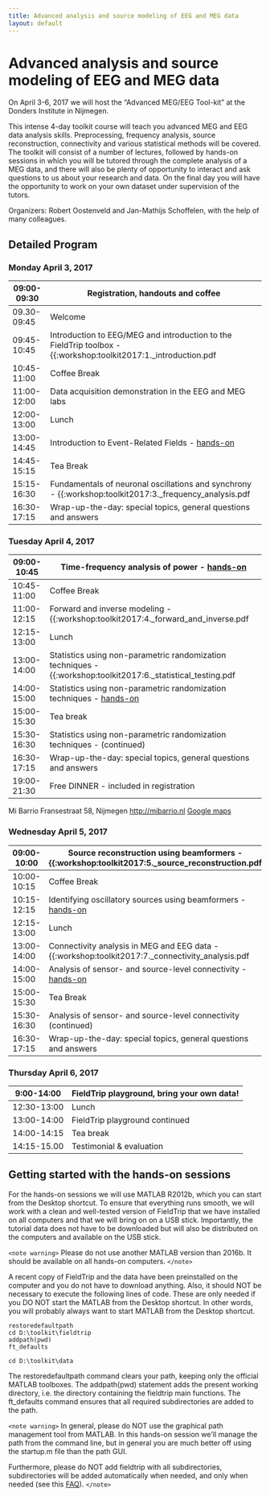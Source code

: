 ```yaml
---
title: Advanced analysis and source modeling of EEG and MEG data
layout: default
---
```


# Advanced analysis and source modeling of EEG and MEG data

On April 3-6, 2017 we will host the “Advanced MEG/EEG Tool-kit” at the Donders Institute in Nijmegen.

This intense 4-day toolkit course will teach you advanced MEG and EEG data analysis skills. Preprocessing, frequency analysis, source reconstruction, connectivity and various statistical methods will be covered. The toolkit will consist of a number of lectures, followed by hands-on sessions in which you will be tutored through the complete analysis of a MEG data, and there will also be plenty of opportunity to interact and ask questions to us about your research and data. On the final day you will have the opportunity to work on your own dataset under supervision of the tutors.

Organizers: Robert Oostenveld and Jan-Mathijs Schoffelen, with the help of many colleagues.

## Detailed Program

### Monday April 3, 2017

 | 09:00-09:30 | Registration, handouts and coffee                                                                                 |          
 | ----------- | ---------------------------------                                                                                 |          
 | 09.30-09:45 | Welcome                                                                                                           |          
 | 09:45-10:45 | Introduction to EEG/MEG and introduction to the FieldTrip toolbox - {{:workshop:toolkit2017:1._introduction.pdf   | lecture}} |
 | 10:45-11:00 | Coffee Break                                                                                                      |          
 | 11:00-12:00 | Data acquisition demonstration in the EEG and MEG labs                                                            |          
 | 12:00-13:00 | Lunch                                                                                                             |          
 | 13:00-14:45 | Introduction to Event-Related Fields - [hands-on](/tutorial/eventrelatedaveraging) |          
 | 14:45-15:15 | Tea Break                                                                                                         |          
 | 15:15-16:30 | Fundamentals of neuronal oscillations and synchrony - {{:workshop:toolkit2017:3._frequency_analysis.pdf           | lecture}} |
 | 16:30-17:15 | Wrap-up-the-day: special topics, general questions and answers                                                    |          

### Tuesday April 4, 2017

 | 09:00-10:45 | Time-frequency analysis of power - [hands-on](/tutorial/timefrequencyanalysis)                                 |          
 | ----------- | -------------------------------------------------------------------------------------------------------------                                 |          
 | 10:45-11:00 | Coffee Break                                                                                                                                  |          
 | 11:00-12:15 | Forward and inverse modeling - {{:workshop:toolkit2017:4._forward_and_inverse.pdf                                                             | lecture}} |
 | 12:15-13:00 | Lunch                                                                                                                                         |          
 | 13:00-14:00 | Statistics using non-parametric randomization techniques  - {{:workshop:toolkit2017:6._statistical_testing.pdf                                | lecture}} |
 | 14:00-15:00 | Statistics using non-parametric randomization techniques -  [hands-on](/tutorial/cluster_permutation_timelock) |          
 | 15:00-15:30 | Tea break                                                                                                                                     |          
 | 15:30-16:30 | Statistics using non-parametric randomization techniques -  (continued)                                                                       |          
 | 16:30-17:15 | Wrap-up-the-day: special topics, general questions and answers                                                                                |          
 | 19:00-21:30 | Free DINNER - included in registration                                                                                                        |          

Mi Barrio
Fransestraat 58, Nijmegen
http://mibarrio.nl
[Google maps](https://www.google.nl/maps/dir/Mi+Barrio,+Fransestraat,+Nijmegen/Kapittelweg+29,+6525+EN+Nijmegen/@51.8321229,5.8524935,15z/data=!3m1!4b1!4m14!4m13!1m5!1m1!1s0x41701c8778dae51f/0xdc30bc96f7ed1418!2m2!1d5.860964!2d51.8383775!1m5!1m1!1s0x47c708f0ee77debd/0x2097068b19fc0afd!2m2!1d5.8633555!2d51.826093!3e2)

### Wednesday April 5, 2017

 | 09:00-10:00 | Source reconstruction using beamformers - {{:workshop:toolkit2017:5._source_reconstruction.pdf                        | lecture}} |
 | ----------- | ----------------------------------------------------------------------------------------------                        | --------- |
 | 10:00-10:15 | Coffee Break                                                                                                          |          
 | 10:15-12:15 | Identifying oscillatory sources using beamformers - [hands-on](/tutorial/beamformer)   |          
 | 12:15-13:00 | Lunch                                                                                                                 |          
 | 13:00-14:00 | Connectivity analysis in MEG and EEG data - {{:workshop:toolkit2017:7._connectivity_analysis.pdf                      | lecture}} |
 | 14:00-15:00 | Analysis of sensor- and source-level connectivity - [hands-on](/tutorial/connectivity) |          
 | 15:00-15:30 | Tea Break                                                                                                             |          
 | 15:30-16:30 | Analysis of sensor- and source-level connectivity (continued)                                                         |          
 | 16:30-17:15 | Wrap-up-the-day: special topics, general questions and answers                                                        |          

### Thursday April 6, 2017

 | 9:00-14:00  | FieldTrip playground, bring your own data! |
 | ----------  | ------------------------------------------ |
 | 12:30-13:00 | Lunch                                      |
 | 13:00-14:00 | FieldTrip playground continued             |
 | 14:00-14:15 | Tea break                                  |
 | 14:15-15.00 | Testimonial & evaluation                   |

## Getting started with the hands-on sessions

For the hands-on sessions we will use MATLAB R2012b, which you can start from the Desktop shortcut. To ensure that everything runs smooth, we will work with a clean and well-tested version of FieldTrip that we have installed on all computers and that we will bring on on a USB stick. Importantly, the tutorial data does not have to be downloaded but will also be distributed on the computers and available on the USB stick.

`<note warning>`
Please do not use another MATLAB version than 2016b. It should be available on all hands-on computers.
`</note>`

A recent copy of FieldTrip and the data have been preinstalled on the computer and you do not have to download anything. Also, it should NOT be necessary to execute the following lines of code. These are only needed if you DO NOT start the MATLAB from the Desktop shortcut. In other words, you will probably always want to start MATLAB from the Desktop shortcut.

    restoredefaultpath
    cd D:\toolkit\fieldtrip
    addpath(pwd)
    ft_defaults

    cd D:\toolkit\data

The restoredefaultpath command clears your path, keeping only the
official MATLAB toolboxes. The addpath(pwd) statement adds the
present working directory, i.e. the directory containing the fieldtrip
main functions. The ft_defaults command ensures that all required
subdirectories are added to the path.

`<note warning>`
In general, please do NOT use the graphical path management tool from MATLAB. In this hands-on session we'll manage the path from the command line, but in general you are much better off using the startup.m file than the path GUI.

Furthermore, please do NOT add fieldtrip with all subdirectories, subdirectories will be added automatically when needed, and only when needed (see this [FAQ](/faq/should_i_add_fieldtrip_with_all_subdirectories_to_my_matlab_path)).
`</note>`

